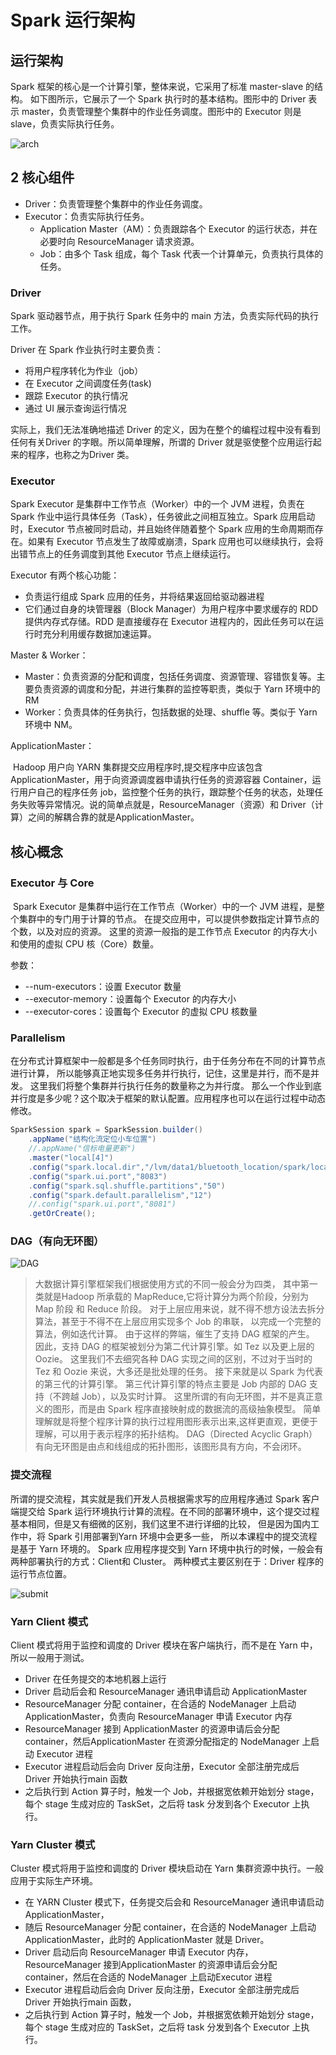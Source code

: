 # Spark 运行架构

## 运行架构

 Spark 框架的核心是一个计算引擎，整体来说，它采用了标准 master-slave 的结构。 如下图所示，它展示了一个 Spark 执行时的基本结构。图形中的 Driver 表示 master，负责管理整个集群中的作业任务调度。图形中的 Executor 则是 slave，负责实际执行任务。

 ![arch](../../../.vuepress/public/images/spark/20250417004.png)

## 2 核心组件

- Driver：负责管理整个集群中的作业任务调度。
- Executor：负责实际执行任务。
    - Application Master（AM）：负责跟踪各个 Executor 的运行状态，并在必要时向 ResourceManager 请求资源。
    - Job：由多个 Task 组成，每个 Task 代表一个计算单元，负责执行具体的任务。

### Driver

Spark 驱动器节点，用于执行 Spark 任务中的 main 方法，负责实际代码的执行工作。

Driver 在 Spark 作业执行时主要负责：
- 将用户程序转化为作业（job）
- 在 Executor 之间调度任务(task)
- 跟踪 Executor 的执行情况
- 通过 UI 展示查询运行情况

实际上，我们无法准确地描述 Driver 的定义，因为在整个的编程过程中没有看到任何有关Driver 的字眼。所以简单理解，所谓的 Driver 就是驱使整个应用运行起来的程序，也称之为Driver 类。

### Executor

Spark Executor 是集群中工作节点（Worker）中的一个 JVM 进程，负责在 Spark 作业中运行具体任务（Task），任务彼此之间相互独立。Spark 应用启动时，Executor 节点被同时启动，并且始终伴随着整个 Spark 应用的生命周期而存在。如果有 Executor 节点发生了故障或崩溃，Spark 应用也可以继续执行，会将出错节点上的任务调度到其他 Executor 节点上继续运行。

Executor 有两个核心功能：
- 负责运行组成 Spark 应用的任务，并将结果返回给驱动器进程
- 它们通过自身的块管理器（Block Manager）为用户程序中要求缓存的 RDD 提供内存式存储。RDD 是直接缓存在 Executor 进程内的，因此任务可以在运行时充分利用缓存数据加速运算。

Master & Worker：
- Master：负责资源的分配和调度，包括任务调度、资源管理、容错恢复等。主要负责资源的调度和分配，并进行集群的监控等职责，类似于 Yarn 环境中的 RM
- Worker：负责具体的任务执行，包括数据的处理、shuffle 等。类似于 Yarn 环境中 NM。

ApplicationMaster：

​ Hadoop 用户向 YARN 集群提交应用程序时,提交程序中应该包含 ApplicationMaster，用于向资源调度器申请执行任务的资源容器 Container，运行用户自己的程序任务 job，监控整个任务的执行，跟踪整个任务的状态，处理任务失败等异常情况。说的简单点就是，ResourceManager（资源）和 Driver（计算）之间的解耦合靠的就是ApplicationMaster。


## 核心概念

### Executor 与 Core

​ Spark Executor 是集群中运行在工作节点（Worker）中的一个 JVM 进程，是整个集群中的专门用于计算的节点。
在提交应用中，可以提供参数指定计算节点的个数，以及对应的资源。
这里的资源一般指的是工作节点 Executor 的内存大小和使用的虚拟 CPU 核（Core）数量。

参数：
- --num-executors：设置 Executor 数量
- --executor-memory：设置每个 Executor 的内存大小
- --executor-cores：设置每个 Executor 的虚拟 CPU 核数量

### Parallelism

​ 在分布式计算框架中一般都是多个任务同时执行，由于任务分布在不同的计算节点进行计算，
所以能够真正地实现多任务并行执行，记住，这里是并行，而不是并发。
这里我们将整个集群并行执行任务的数量称之为并行度。
那么一个作业到底并行度是多少呢？这个取决于框架的默认配置。应用程序也可以在运行过程中动态修改。

```scala
SparkSession spark = SparkSession.builder()
    .appName("结构化流定位小车位置")
    //.appName("信标电量更新")
    .master("local[4]")
    .config("spark.local.dir","/lvm/data1/bluetooth_location/spark/location")
    .config("spark.ui.port","8083")
    .config("spark.sql.shuffle.partitions","50")
    .config("spark.default.parallelism","12")
    //.config("spark.ui.port","8081")
    .getOrCreate();
```

### DAG（有向无环图）

![DAG](../../../.vuepress/public/images/spark/20250417005.png)

> 大数据计算引擎框架我们根据使用方式的不同一般会分为四类，
其中第一类就是Hadoop 所承载的 MapReduce,它将计算分为两个阶段，分别为 Map 阶段 和 Reduce 阶段。
对于上层应用来说，就不得不想方设法去拆分算法，甚至于不得不在上层应用实现多个 Job 的串联，
以完成一个完整的算法，例如迭代计算。 
由于这样的弊端，催生了支持 DAG 框架的产生。
因此，支持 DAG 的框架被划分为第二代计算引擎。如 Tez 以及更上层的Oozie。
这里我们不去细究各种 DAG 实现之间的区别，不过对于当时的 Tez 和 Oozie 来说，大多还是批处理的任务。
接下来就是以 Spark 为代表的第三代的计算引擎。
第三代计算引擎的特点主要是 Job 内部的 DAG 支持（不跨越 Job），以及实时计算。
这里所谓的有向无环图，并不是真正意义的图形，而是由 Spark 程序直接映射成的数据流的高级抽象模型。
简单理解就是将整个程序计算的执行过程用图形表示出来,这样更直观，更便于理解，可以用于表示程序的拓扑结构。
DAG（Directed Acyclic Graph）有向无环图是由点和线组成的拓扑图形，该图形具有方向，不会闭环。

### 提交流程

所谓的提交流程，其实就是我们开发人员根据需求写的应用程序通过 Spark 客户端提交给 Spark 运行环境执行计算的流程。在不同的部署环境中，这个提交过程基本相同，但是又有细微的区别，我们这里不进行详细的比较，
但是因为国内工作中，将 Spark 引用部署到Yarn 环境中会更多一些，
所以本课程中的提交流程是基于 Yarn 环境的。
Spark 应用程序提交到 Yarn 环境中执行的时候，一般会有两种部署执行的方式：Client和 Cluster。
两种模式主要区别在于：Driver 程序的运行节点位置。

![submit](../../../.vuepress/public/images/spark/20250417006.png)

### Yarn Client 模式

Client 模式将用于监控和调度的 Driver 模块在客户端执行，而不是在 Yarn 中，所以一般用于测试。
- Driver 在任务提交的本地机器上运行
- Driver 启动后会和 ResourceManager 通讯申请启动 ApplicationMaster
- ResourceManager 分配 container，在合适的 NodeManager 上启动 ApplicationMaster，负责向 ResourceManager 申请 Executor 内存
- ResourceManager 接到 ApplicationMaster 的资源申请后会分配 container，然后ApplicationMaster 在资源分配指定的 NodeManager 上启动 Executor 进程
- Executor 进程启动后会向 Driver 反向注册，Executor 全部注册完成后 Driver 开始执行main 函数
- 之后执行到 Action 算子时，触发一个 Job，并根据宽依赖开始划分 stage，每个 stage 生成对应的 TaskSet，之后将 task 分发到各个 Executor 上执行。

### Yarn Cluster 模式

Cluster 模式将用于监控和调度的 Driver 模块启动在 Yarn 集群资源中执行。一般应用于实际生产环境。
- 在 YARN Cluster 模式下，任务提交后会和 ResourceManager 通讯申请启动ApplicationMaster，
- 随后 ResourceManager 分配 container，在合适的 NodeManager 上启动 ApplicationMaster，此时的 ApplicationMaster 就是 Driver。
- Driver 启动后向 ResourceManager 申请 Executor 内存，ResourceManager 接到ApplicationMaster 的资源申请后会分配 container，然后在合适的 NodeManager 上启动Executor 进程
- Executor 进程启动后会向 Driver 反向注册，Executor 全部注册完成后 Driver 开始执行main 函数，
- 之后执行到 Action 算子时，触发一个 Job，并根据宽依赖开始划分 stage，每个 stage 生成对应的 TaskSet，之后将 task 分发到各个 Executor 上执行。


